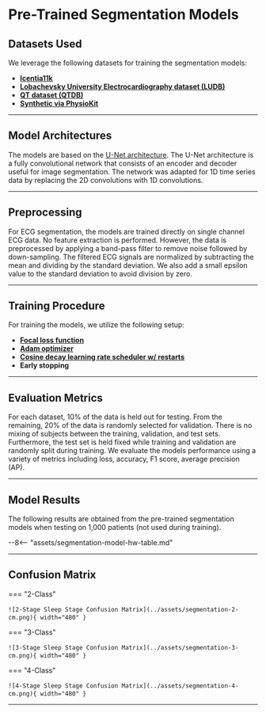 # Pre-Trained Segmentation Models

## <span class="sk-h2-span">Datasets Used</span>

We leverage the following datasets for training the segmentation models:

- **[Icentia11k](../datasets/icentia11k.md)**
- **[Lobachevsky University Electrocardiography dataset (LUDB)](../datasets/ludb.md)**
- **[QT dataset (QTDB)](../datasets/qtdb.md)**
- **[Synthetic via PhysioKit](../datasets/synthetic.md)**

---

## <span class="sk-h2-span">Model Architectures</span>

The models are based on the [U-Net architecture](../models/unet.md). The U-Net architecture is a fully convolutional network that consists of an encoder and decoder useful for image segmentation. The network was adapted for 1D time series data by replacing the 2D convolutions with 1D convolutions.

---

## <span class="sk-h2-span"> Preprocessing</span>

For ECG segmentation, the models are trained directly on single channel ECG data. No feature extraction is performed. However, the data is preprocessed by applying a band-pass filter to remove noise followed by down-sampling. The filtered ECG signals are normalized by subtracting the mean and dividing by the standard deviation. We also add a small epsilon value to the standard deviation to avoid division by zero.

---

## <span class="sk-h2-span"> Training Procedure </span>

For training the models, we utilize the following setup:

- **[Focal loss function](https://arxiv.org/pdf/1708.02002.pdf)**
- **[Adam optimizer](https://arxiv.org/pdf/1412.6980.pdf)**
- **[Cosine decay learning rate scheduler w/ restarts](https://arxiv.org/pdf/1608.03983.pdf)**
- **Early stopping**

---

## <span class="sk-h2-span"> Evaluation Metrics </span>

For each dataset, 10% of the data is held out for testing. From the remaining, 20% of the data is randomly selected for validation. There is no mixing of subjects between the training, validation, and test sets. Furthermore, the test set is held fixed while training and validation are randomly split during training. We evaluate the models performance using a variety of metrics including loss, accuracy, F1 score, average precision (AP).

---

## <span class="sk-h2-span">Model Results</span>

The following results are obtained from the pre-trained segmentation models when testing on 1,000 patients (not used during training).

--8<-- "assets/segmentation-model-hw-table.md"

---

## <span class="sk-h2-span">Confusion Matrix</span>

=== "2-Class"

    ![2-Stage Sleep Stage Confusion Matrix](../assets/segmentation-2-cm.png){ width="480" }

=== "3-Class"

    ![3-Stage Sleep Stage Confusion Matrix](../assets/segmentation-3-cm.png){ width="480" }

=== "4-Class"

    ![4-Stage Sleep Stage Confusion Matrix](../assets/segmentation-4-cm.png){ width="480" }

---

<!-- ## <span class="sk-h2-span">EVB Performance</span> -->
